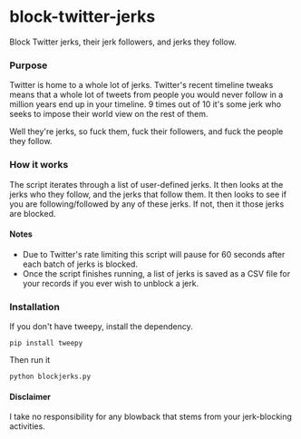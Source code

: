 block-twitter-jerks
===================

Block Twitter jerks, their jerk followers, and jerks they follow. 

### Purpose
Twitter is home to a whole lot of jerks. Twitter's recent timeline tweaks means that a whole lot of tweets from people you would never follow in a million years end up in your timeline. 9 times out of 10 it's some jerk who seeks to impose their world view on the rest of them. 

Well they're jerks, so fuck them, fuck their followers, and fuck the people they follow.

### How it works
The script iterates through a list of user-defined jerks. It then looks at the jerks who they follow, and the jerks that follow them. It then looks to see if you are following/followed by any of these jerks. If not, then it those jerks are blocked.

#### Notes
* Due to Twitter's rate limiting this script will pause for 60 seconds after each batch of jerks is blocked.
* Once the script finishes running, a list of jerks is saved as a CSV file for your records if you ever wish to unblock a jerk.

### Installation

If you don't have tweepy, install the dependency.

`pip install tweepy`

Then run it

`python blockjerks.py`

#### Disclaimer

I take no responsibility for any blowback that stems from your jerk-blocking activities.
